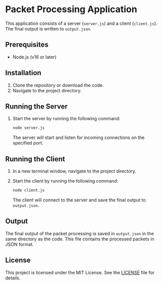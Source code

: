 # Packet Processing Application

This application consists of a server (`server.js`) and a client (`client.js`). The final output is written to `output.json`.

## Prerequisites

-   Node.js (v16 or later)

## Installation

1. Clone the repository or download the code.
2. Navigate to the project directory.

## Running the Server

1. Start the server by running the following command:

    ```bash
    node server.js
    ```

    The server will start and listen for incoming connections on the specified port.

## Running the Client

1. In a new terminal window, navigate to the project directory.
2. Start the client by running the following command:

    ```bash
    node client.js
    ```

    The client will connect to the server and save the final output to `output.json`.

## Output

The final output of the packet processing is saved in `output.json` in the same directory as the code. This file contains the processed packets in JSON format.

## License

This project is licensed under the MIT License. See the [LICENSE](https://github.com/chirag1910/betacrew-assignment/tree/master?tab=MIT-1-ov-file#readme) file for details.
